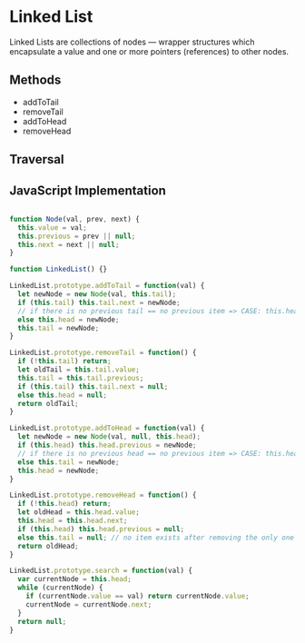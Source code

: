 # Linked List
Linked Lists are collections of nodes — wrapper structures which encapsulate a value and one or more pointers (references) to other nodes.

## Methods
* addToTail
* removeTail
* addToHead
* removeHead

## Traversal


## JavaScript Implementation
```javascript

function Node(val, prev, next) {
  this.value = val;
  this.previous = prev || null;
  this.next = next || null;
}

function LinkedList() {}

LinkedList.prototype.addToTail = function(val) {
  let newNode = new Node(val, this.tail);
  if (this.tail) this.tail.next = newNode;
  // if there is no previous tail == no previous item => CASE: this.head = this.tail
  else this.head = newNode;
  this.tail = newNode;
}

LinkedList.prototype.removeTail = function() {
  if (!this.tail) return;
  let oldTail = this.tail.value;
  this.tail = this.tail.previous;
  if (this.tail) this.tail.next = null;
  else this.head = null;
  return oldTail;
}

LinkedList.prototype.addToHead = function(val) {
  let newNode = new Node(val, null, this.head);
  if (this.head) this.head.previous = newNode;
  // if there is no previous head == no previous item => CASE: this.head = this.tail
  else this.tail = newNode;
  this.head = newNode;
}

LinkedList.prototype.removeHead = function() {
  if (!this.head) return;
  let oldHead = this.head.value;
  this.head = this.head.next;
  if (this.head) this.head.previous = null;
  else this.tail = null; // no item exists after removing the only one item
  return oldHead;
}

LinkedList.prototype.search = function(val) {
  var currentNode = this.head;
  while (currentNode) {
    if (currentNode.value == val) return currentNode.value;
    currentNode = currentNode.next;
  }
  return null;
}

```